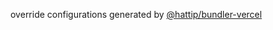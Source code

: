 override configurations generated by [@hattip/bundler-vercel](https://github.com/hattipjs/hattip/blob/26a2e3df5243083d8d22f4e4e1ec629cc7b8ec09/packages/bundler/bundler-vercel/readme.md)
